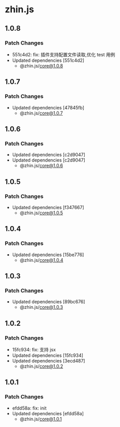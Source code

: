 # zhin.js

## 1.0.8

### Patch Changes

- 551c4d2: fix: 插件支持配置文件读取,优化 test 用例
- Updated dependencies [551c4d2]
  - @zhin.js/core@1.0.8

## 1.0.7

### Patch Changes

- Updated dependencies [47845fb]
  - @zhin.js/core@1.0.7

## 1.0.6

### Patch Changes

- Updated dependencies [c2d9047]
- Updated dependencies [c2d9047]
  - @zhin.js/core@1.0.6

## 1.0.5

### Patch Changes

- Updated dependencies [f347667]
  - @zhin.js/core@1.0.5

## 1.0.4

### Patch Changes

- Updated dependencies [15be776]
  - @zhin.js/core@1.0.4

## 1.0.3

### Patch Changes

- Updated dependencies [89bc676]
  - @zhin.js/core@1.0.3

## 1.0.2

### Patch Changes

- 15fc934: fix: 支持 jsx
- Updated dependencies [15fc934]
- Updated dependencies [3ecd487]
  - @zhin.js/core@1.0.2

## 1.0.1

### Patch Changes

- efdd58a: fix: init
- Updated dependencies [efdd58a]
  - @zhin.js/core@1.0.1
